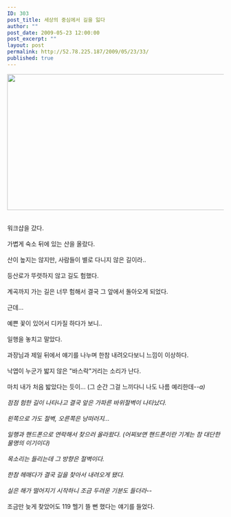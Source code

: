 ```yaml
---
ID: 303
post_title: 세상의 중심에서 길을 잃다
author: ""
post_date: 2009-05-23 12:00:00
post_excerpt: ""
layout: post
permalink: http://52.78.225.187/2009/05/23/33/
published: true
---
```

<P><img src="http://52.78.225.187/wp-content/uploads/1/7224347722.jpg" width="558" height="317" /> </P>
<P><BR>워크샵을 갔다.<BR><BR>가볍게 숙소 뒤에 있는 산을 올랐다.<BR><BR>산이 높지는 않지만, 사람들이 별로 다니지 않은 길이라..<BR><BR>등산로가 뚜렷하지 않고 길도 험했다.<BR><BR>계곡까지 가는 길은 너무 험해서 결국 그 앞에서 돌아오게 되었다.<BR><BR>근데...<BR><BR>예쁜 꽃이 있어서 디카질 하다가 보니..<BR><BR>일행을 놓치고 말았다.<BR><BR>과장님과 제일 뒤에서 얘기를 나누며 한참 내려오다보니 느낌이 이상하다.<BR><BR>낙엽이 누군가 밟지 않은 "바스락"거리는 소리가 난다.<BR><BR>마치 내가 처음 밟았다는 듯이... (그 순간 그걸 느끼다니 나도 나름 예리한데-<em>-a)<BR><BR>점점 험한 길이 나타나고 결국 앞은 가파른 바위절벽이 나타났다.<BR><BR>왼쪽으로 가도 절벽, 오른쪽은 낭떠러지...<BR><BR>일행과 핸드폰으로 연락해서 찾으러 올라왔다. (어찌보면 핸드폰이란 기계는 참 대단한 물명의 이기이다)<BR><BR>목소리는 들리는데 그 방향은 절벽이다.<BR><BR>한참 헤매다가 결국 길을 찾아서 내려오게 됐다.<BR><BR>실은 해가 떨어지기 시작하니 조금 두려운 기분도 들더라-</em>-<BR><BR>조금만 늦게 찾았어도 119 헬기 뜰 뻔 했다는 얘기를 들었다.</P>